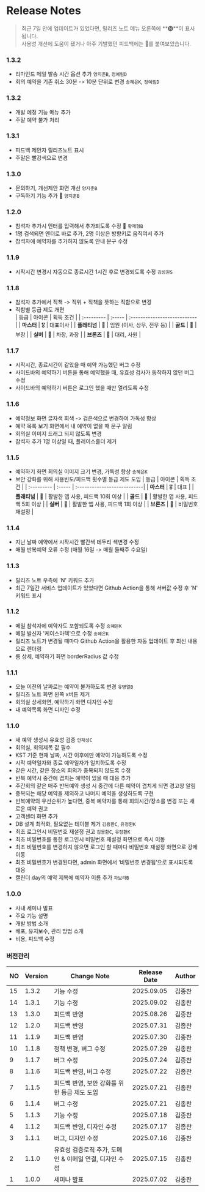# Release Notes
> 최근 7일 안에 업데이트가 있었다면, 릴리즈 노트 메뉴 오른쪽에 **🅝**이 표시됩니다.                            
> 사용성 개선에 도움이 됐거나 아주 기발했던 피드백에는 🤩를 붙여보았습니다.

### 1.3.2
- 리마인드 메일 발송 시간 옵션 추가 `양지훈B`, `정예림D`
- 회의 예약을 기존 취소 30분 -> 10분 단위로 변경 `송혜은K`, `정예림D`

### 1.3.2
- 개발 예정 기능 메뉴 추가   
- 주말 예약 불가 처리

### 1.3.1
- 피드백 제안자 릴리즈노트 표시 
- 주말은 빨강색으로 변경 

### 1.3.0
- 문의하기, 개선제안 화면 개선 `양지훈B`
- 구독하기 기능 추가 🤩 `양지훈B`

### 1.2.0
- 참석자 추가시 엔터를 입력해서 추가되도록 수정 🤩 `황재형B`
- 1명 검색되면 엔터로 바로 추가, 2명 이상은 방향키로 움직여서 추가
- 참석자에 예약자를 추가하지 않도록 안내 문구 수정

### 1.1.9
- 시작시간 변경시 자동으로 종료시간 1시간 후로 변경되도록 수정 `김성원S`

### 1.1.8
- 참석자 추가에서 직책 -> 직위 + 직책을 뜻하는 직함으로 변경 
- 직함별 등급 제도 개편  
    | 등급        | 아이콘   | 획득 조건                     |
    | :--------- | :----- | :---------------------------|
    | **마스터**  | 🎖️      | 대표이사                      |
    | **플래티넘** | 🏅     | 임원 (이사, 상무, 전무 등)       |
    | **골드**    | 🥇     | 부장                         |
    | **실버**    | 🥈     | 차장, 과장                    |
    | **브론즈**   | 🥉     | 대리, 사원                    |

### 1.1.7
- 시작시간, 종료시간이 같았을 때 예약 가능했던 버그 수정 
- 사이드바의 예약하기 버튼을 통해 예약했을 때, 유효성 검사가 동작하지 않던 버그 수정
- 사이드바의 예약하기 버튼은 로그인 했을 때만 열리도록 수정 

### 1.1.6 
- 예약정보 화면 글자색 회색 -> 검은색으로 변경하여 가독성 향상
- 예약 목록 보기 화면에서 내 예약이 없을 때 문구 알림
- 회의실 이미지 드래그 되지 않도록 변경 
- 참석자 추가 1명 이상일 때, 플레이스홀더 제거 

### 1.1.5 
- 예약하기 화면 회의실 이미지 크기 변경, 가독성 향상 `송혜은K`
- 보안 강화를 위해 사용빈도/피드백 횟수별 등급 제도 도입
    | 등급        | 아이콘   | 획득 조건                     |
    | :--------- | :----- | :---------------------------|
    | **마스터**  | 🎖️      | 대표                        |
    | **플래티넘** | 🏅     | 활발한 앱 사용, 피드백 10회 이상   |
    | **골드**    | 🥇     | 활발한 앱 사용, 피드백 5회 이상    |
    | **실버**    | 🥈     | 활발한 앱 사용, 피드백 1회 이상    |
    | **브론즈**   | 🥉     | 비밀번호 재설정                 |

### 1.1.4

- 지난 날짜 예약에서 시작시간 빨간색 테두리 색변경 수정 
- 매월 반복예약 오류 수정 (매월 16일 -> 매월 둘째주 수요일)

### 1.1.3

- 릴리즈 노트 우측에 'N' 키워드 추가 
- 최근 7일간 서비스 업데이트가 있었다면 Github Action을 통해 서버값 수정 후 'N' 키워드 표시

### 1.1.2

- 메일 참석자에 예약자도 포함되도록 수정 `송혜은K`
- 메일 발신자 '케이스마텍'으로 수정 `송혜은K` 
- 릴리즈 노트가 변경될 때마다 Github Action을 활용한 자동 업데이트 후 최신 내용으로 렌더링
- 룸 상세, 예약하기 화면 borderRadius 값 수정 

### 1.1.1

- 오늘 이전의 날짜로는 예약이 불가하도록 변경 `유병열B`
- 릴리즈 노트 화면 왼쪽 x버튼 제거 
- 회의실 상세화면, 예약하기 화면 디자인 수정 
- 내 예약목록 화면 디자인 수정 

### 1.1.0

- 새 예약 생성시 유효성 검증 `안재성C`
- 회의실, 회의제목 값 필수
- KST 기준 현재 날짜, 시간 이후에만 예약이 가능하도록 수정
- 시작 예약일자와 종료 예약일자가 일치하도록 수정
- 같은 시간, 같은 장소의 회의가 중복되지 않도록 수정
- 반복 예약시 중간에 겹치는 예약이 있을 때 대응 추가
- 주간회의 같은 매주 반복예약 생성 시 중간에 다른 예약이 겹치게 되면 경고창 알림
- 중복되는 해당 예약을 제외하고 나머지 예약을 생성하도록 구현
- 반복예약의 우선순위가 높다면, 중복 예약자를 통해 회의시간/장소를 변경 또는 새로운 예약 권고
- 고객센터 화면 추가
- DB 설계 최적화, 필요없는 테이블 제거 `김용환C`, `유정환K`
- 최초 로그인시 비밀번호 재설정 권고 `김용환C`, `유정환K`
- 최초 비밀번호를 통한 로그인시 비밀번호 재설정 화면으로 즉시 이동
- 최초 비밀번호를 변경하지 않으면 로그인 할 때마다 비밀번호 재설정 화면으로 강제 이동
- 최초 비밀번호가 변경된다면, admin 화면에서 ‘비밀번호 변경됨’으로 표시되도록 대응
- 캘린더 day의 예약 제목에 예약자 이름 추가 `차보라B`

### 1.0.0
- 사내 세미나 발표
- 주요 기능 설명
- 개발 방법 소개
- 배포, 유지보수, 관리 방법 소개
- 비용, 피드백 수정

### 버전관리 

| NO | Version | Change Note | Release Date | Author |
| --- | --- | --- | --- | --- |
| 15 | 1.3.2 | 기능 수정 | 2025.09.05 | 김종찬  |
| 14 | 1.3.1 | 기능 수정 | 2025.09.02 | 김종찬  |
| 13 | 1.3.0 | 피드백 반영 | 2025.08.26 | 김종찬  |
| 12 | 1.2.0 | 피드백 반영 | 2025.07.31 | 김종찬  |
| 11 | 1.1.9 | 피드백 반영 | 2025.07.30 | 김종찬  |
| 10 | 1.1.8 | 정책 변경, 버그 수정 | 2025.07.29 | 김종찬  |
| 9 | 1.1.7 | 버그 수정 | 2025.07.24 | 김종찬  |
| 8 | 1.1.6 | 피드백 반영, 버그 수정 | 2025.07.22 | 김종찬  |
| 7 | 1.1.5 | 피드백 반영, 보안 강화를 위한 등급 제도 도입 | 2025.07.21 | 김종찬  |
| 6 | 1.1.4 | 버그 수정 | 2025.07.21 | 김종찬  |
| 5 | 1.1.3 | 기능 수정 | 2025.07.18 | 김종찬  |
| 4 | 1.1.2 | 피드백 반영, 디자인 수정 | 2025.07.17 | 김종찬  |
| 3 | 1.1.1 | 버그, 디자인 수정 | 2025.07.16 | 김종찬  |
| 2 | 1.1.0 | 유효성 검증로직 추가, 도메인 & 이메일 연결, 디자인 수정 | 2025.07.15 | 김종찬 |
| 1 | 1.0.0 | 세미나 발표 | 2025.07.02 | 김종찬  |
